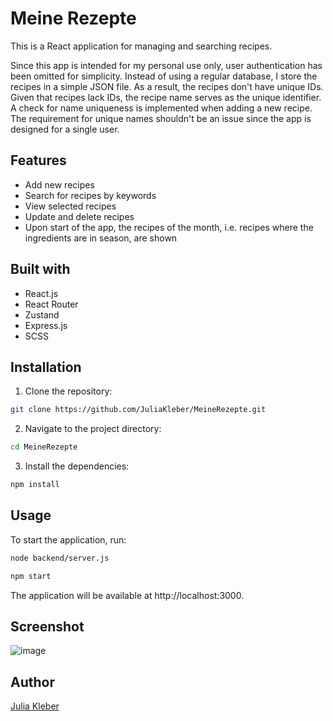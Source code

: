 # Meine Rezepte

This is a React application for managing and searching recipes.

Since this app is intended for my personal use only, user authentication has been omitted for simplicity. Instead of using a regular database, I store the recipes in a simple JSON file. As a result, the recipes don't have unique IDs. Given that recipes lack IDs, the recipe name serves as the unique identifier. A check for name uniqueness is implemented when adding a new recipe. The requirement for unique names shouldn't be an issue since the app is designed for a single user.

## Features

- Add new recipes
- Search for recipes by keywords
- View selected recipes
- Update and delete recipes
- Upon start of the app, the recipes of the month, i.e. recipes where the ingredients are in season, are shown

## Built with

- React.js
- React Router
- Zustand
- Express.js
- SCSS

## Installation

1. Clone the repository:

  ```bash
  git clone https://github.com/JuliaKleber/MeineRezepte.git
  ```

2. Navigate to the project directory:

  ```bash
  cd MeineRezepte
  ```

3. Install the dependencies:

  ```bash
  npm install
  ```

## Usage

To start the application, run:

  ```bash
  node backend/server.js
  ```

  ```bash
  npm start
  ```

The application will be available at http://localhost:3000.

## Screenshot

![image](https://github.com/JuliaKleber/MeineRezepte/assets/142741980/7c368824-64d8-4fd5-89e9-af8f6bf602dd)

## Author

[Julia Kleber](https://github.com/JuliaKleber)
